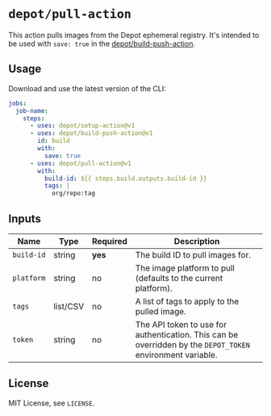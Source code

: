 # `depot/pull-action`

This action pulls images from the Depot ephemeral registry. It's intended to be used with `save: true` in the [depot/build-push-action](https://github.com/depot/build-push-action).

## Usage

Download and use the latest version of the CLI:

```yaml
jobs:
  job-name:
    steps:
      - uses: depot/setup-action@v1
      - uses: depot/build-push-action@v1
        id: build
        with:
          save: true
      - uses: depot/pull-action@v1
        with:
          build-id: ${{ steps.build.outputs.build-id }}
          tags: |
            org/repo:tag
```

## Inputs

| Name       | Type     | Required | Description                                                                                                |
| ---------- | -------- | -------- | ---------------------------------------------------------------------------------------------------------- |
| `build-id` | string   | **yes**  | The build ID to pull images for.                                                                           |
| `platform` | string   | no       | The image platform to pull (defaults to the current platform).                                             |
| `tags`     | list/CSV | no       | A list of tags to apply to the pulled image.                                                               |
| `token`    | string   | no       | The API token to use for authentication. This can be overridden by the `DEPOT_TOKEN` environment variable. |

## License

MIT License, see `LICENSE`.
